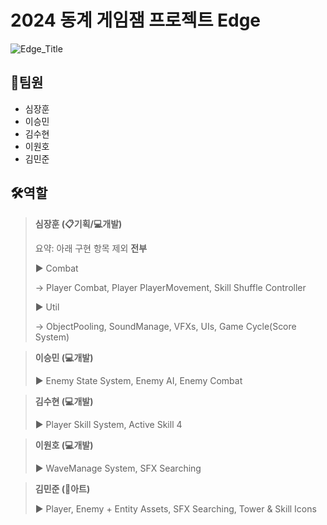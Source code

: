 # 2024 동계 게임잼 프로젝트 Edge
![Edge_Title](https://github.com/user-attachments/assets/6ea62c46-7c2a-4c12-b433-bb0ab807f956)

## 🧀팀원
- 심장훈
- 이승민
- 김수현
- 이원호
- 김민준

## 🛠️역할
> **심장훈 (📋기획/💻개발)**
> 
> 요약: 아래 구현 항목 제외 **전부**
> 
> ▶ Combat
> 
>   -> Player Combat, Player PlayerMovement, Skill Shuffle Controller
>
> ▶ Util
> 
>   -> ObjectPooling, SoundManage, VFXs, UIs, Game Cycle(Score System)
> 

> **이승민 (💻개발)**
>
> ▶ Enemy State System, Enemy AI, Enemy Combat

> **김수현 (💻개발)**
>
> ▶ Player Skill System, Active Skill 4

> **이원호 (💻개발)**
>
> ▶ WaveManage System, SFX Searching

> **김민준 (🎨아트)**
>
> ▶ Player, Enemy + Entity Assets, SFX Searching, Tower & Skill Icons
